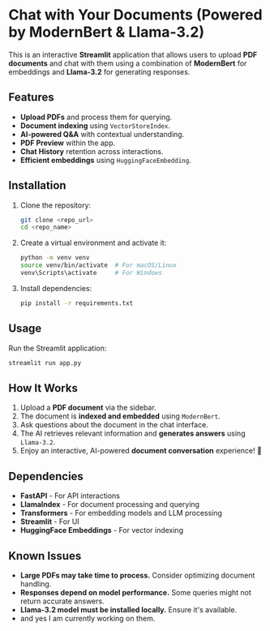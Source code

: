 # Chat with Your Documents (Powered by ModernBert & Llama-3.2)

This is an interactive **Streamlit** application that allows users to upload **PDF documents** and chat with them using a combination of **ModernBert** for embeddings and **Llama-3.2** for generating responses.

## Features
- **Upload PDFs** and process them for querying.
- **Document indexing** using `VectorStoreIndex`.
- **AI-powered Q&A** with contextual understanding.
- **PDF Preview** within the app.
- **Chat History** retention across interactions.
- **Efficient embeddings** using `HuggingFaceEmbedding`.

## Installation

1. Clone the repository:
   ```bash
   git clone <repo_url>
   cd <repo_name>
   ```

2. Create a virtual environment and activate it:
   ```bash
   python -m venv venv
   source venv/bin/activate  # For macOS/Linux
   venv\Scripts\activate     # For Windows
   ```

3. Install dependencies:
   ```bash
   pip install -r requirements.txt
   ```

## Usage

Run the Streamlit application:
```bash
streamlit run app.py
```

## How It Works
1. Upload a **PDF document** via the sidebar.
2. The document is **indexed and embedded** using `ModernBert`.
3. Ask questions about the document in the chat interface.
4. The AI retrieves relevant information and **generates answers** using `Llama-3.2`.
5. Enjoy an interactive, AI-powered **document conversation** experience! 🎉

## Dependencies
- **FastAPI** - For API interactions
- **LlamaIndex** - For document processing and querying
- **Transformers** - For embedding models and LLM processing
- **Streamlit** - For UI
- **HuggingFace Embeddings** - For vector indexing

## Known Issues
- **Large PDFs may take time to process.** Consider optimizing document handling.
- **Responses depend on model performance.** Some queries might not return accurate answers.
- **Llama-3.2 model must be installed locally.** Ensure it's available.
- and yes I am currently working on them.

